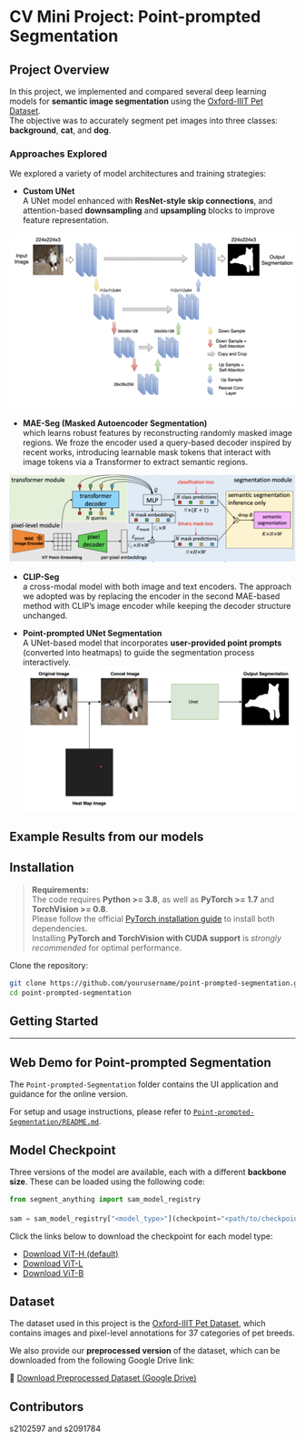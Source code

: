 # CV Mini Project: Point-prompted Segmentation

## Project Overview

In this project, we implemented and compared several deep learning models for **semantic image segmentation** using the [Oxford-IIIT Pet Dataset](https://www.robots.ox.ac.uk/~vgg/data/pets/).  
The objective was to accurately segment pet images into three classes: **background**, **cat**, and **dog**.

### Approaches Explored

We explored a variety of model architectures and training strategies:

- **Custom UNet**  
  A UNet model enhanced with **ResNet-style skip connections**, and attention-based **downsampling** and **upsampling** blocks to improve feature representation.
  
![Model Architecture](assets/unet.png)

- **MAE-Seg (Masked Autoencoder Segmentation)**  
which learns robust features by reconstructing randomly masked image regions. We froze the encoder used a query-based decoder inspired by recent works, introducing learnable mask tokens that interact with image tokens via a Transformer to extract semantic regions.

![Model Architecture](assets/auto2.png)
- **CLIP-Seg**  
  a cross-modal model with both image and text encoders. The approach we adopted was by replacing the encoder in the second MAE-based method with CLIP’s image encoder while keeping the decoder structure unchanged.

- **Point-prompted UNet Segmentation**  
  A UNet-based model that incorporates **user-provided point prompts** (converted into heatmaps) to guide the segmentation process interactively.
![Model Architecture](assets/unet_r.png)

## Example Results from our models



## Installation

> **Requirements:**  
> The code requires **Python >= 3.8**, as well as **PyTorch >= 1.7** and **TorchVision >= 0.8**.  
> Please follow the official [PyTorch installation guide](https://pytorch.org/get-started/locally/) to install both dependencies.  
> Installing **PyTorch and TorchVision with CUDA support** is *strongly recommended* for optimal performance.

Clone the repository:

```bash
git clone https://github.com/yourusername/point-prompted-segmentation.git
cd point-prompted-segmentation
```

## Getting Started

---

## Web Demo for Point-prompted Segmentation

The `Point-prompted-Segmentation` folder contains the UI application and guidance for the online version.  

For setup and usage instructions, please refer to [`Point-prompted-Segmentation/README.md`](Point-prompted-Segmentation/README.md).

## Model Checkpoint

Three versions of the model are available, each with a different **backbone size**. These can be loaded using the following code:

```python
from segment_anything import sam_model_registry

sam = sam_model_registry["<model_type>"](checkpoint="<path/to/checkpoint>")
```
Click the links below to download the checkpoint for each model type:

-  [Download ViT-H (default)](https://example.com/vit_h_checkpoint.pth)
-  [Download ViT-L](https://example.com/vit_l_checkpoint.pth)
-  [Download ViT-B](https://example.com/vit_b_checkpoint.pth)

## Dataset

The dataset used in this project is the [Oxford-IIIT Pet Dataset](https://www.robots.ox.ac.uk/~vgg/data/pets/), which contains images and pixel-level annotations for 37 categories of pet breeds.

We also provide our **preprocessed version** of the dataset, which can be downloaded from the following Google Drive link:

🔗 [Download Preprocessed Dataset (Google Drive)](https://drive.google.com/your-preprocessed-data-link)

## Contributors
s2102597 and s2091784
